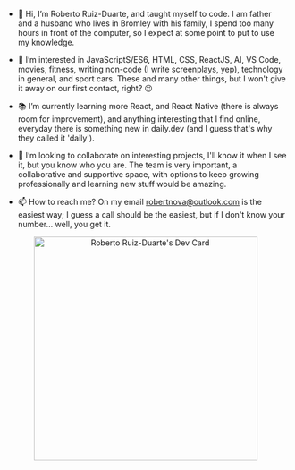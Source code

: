 - 👋 Hi, I’m Roberto Ruiz-Duarte, and taught myself to code. I am father and a husband who lives in Bromley with his family, I spend too many hours in front of the computer, so I expect at some point to put to use my knowledge. 

- 👀 I’m interested in JavaScriptS/ES6, HTML, CSS, ReactJS, AI, VS Code, movies, fitness, writing non-code (I write screenplays, yep), technology in general, and sport cars. These and many other things, but I won't give it away on our first contact, right? 😉


- 📚 I’m currently learning more React, and React Native (there is always room for improvement), and anything interesting that I find online, everyday there is something new in daily.dev (and I guess that's why they called it 'daily').


- 💞️ I’m looking to collaborate on interesting projects, I'll know it when I see it, but you know who you are. The team is very important, a collaborative and supportive space, with options to keep growing professionally and learning new stuff would be amazing.


- 📫 How to reach me? On my email robertnova@outlook.com is the easiest way; I guess a call should be the easiest, but if I don't know your number... well, you get it.



<p align="center">
<a href="https://app.daily.dev/RobertoRuizD"><img src="https://api.daily.dev/devcards/b87b820849554129aed9bb225373f4b1.png?r=tv0" width="400" alt="Roberto Ruiz-Duarte's Dev Card"/></a>
</p>

